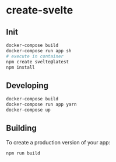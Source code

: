 # create-svelte

## Init

```bash
docker-compose build
docker-compose run app sh
# execute in container
npm create svelte@latest
npm install
```

## Developing

```bash
docker-compose build
docker-compose run app yarn
docker-compose up
```

## Building

To create a production version of your app:

```bash
npm run build
```
